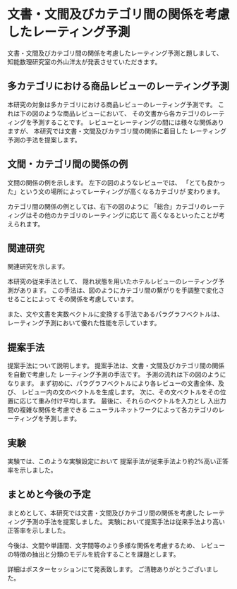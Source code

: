 # 文書・文間及びカテゴリ間の関係を考慮したレーティング予測

文書・文間及びカテゴリ間の関係を考慮したレーティング予測と題しまして、
知能数理研究室の外山洋太が発表させていただきます。


## 多カテゴリにおける商品レビューのレーティング予測

本研究の対象は多カテゴリにおける商品レビューのレーティング予測です。
これは下の図のような商品レビューにおいて、
その文書から各カテゴリのレーティングを予測することです。
レビューとレーティングの間には様々な関係ありますが、
本研究では文書・文間及びカテゴリ間の関係に着目した
レーティング予測の手法を提案します。


## 文間・カテゴリ間の関係の例

文間の関係の例を示します。
左下の図のようなレビューでは、
「とても良かった」という文の場所によってレーティングが高くなるカテゴリが
変わります。

カテゴリ間の関係の例としては、右下の図のように
「総合」カテゴリのレーティングはその他のカテゴリのレーティングに応じて
高くなるといったことが考えられます。

<!-- 1m -->


## 関連研究

関連研究を示します。

本研究の従来手法として、
隠れ状態を用いたホテルレビューのレーティング予測があります。
この手法は、図のようにカテゴリ間の繋がりを手調整で変化させることによって
その関係を考慮しています。

<!--
この手法では、文毎のレーティングからレビュー全体のレーティングを
予測しています。
-->

また、文や文書を実数ベクトルに変換する手法であるパラグラフベクトルは、
レーティング予測において優れた性能を示しています。


## 提案手法

提案手法について説明します。
提案手法は、文書・文間及びカテゴリ間の関係を自動で考慮した
レーティング予測の手法です。
予測の流れは下の図のようになります。
まず初めに、パラグラフベクトルにより各レビューの文書全体、及び、
レビュー内の文のベクトルを生成します。
次に、その文ベクトルをその位置に応じて重み付け平均します。
最後に、それらのベクトルを入力とし
入出力間の複雑な関係を考慮できる
ニューラルネットワークによって各カテゴリのレーティングを予測します。


## 実験

実験では、このような実験設定において
提案手法が従来手法より約2%高い正答率を示しました。


## まとめと今後の予定

まとめとして、本研究では文書・文間及びカテゴリ間の関係を考慮した
レーティング予測の手法を提案しました。
実験において提案手法は従来手法より高い正答率を示しました。

今後は、文間や単語間、文字間等のより多様な関係を考慮するため、
レビューの特徴の抽出と分類のモデルを統合することを課題とします。

詳細はポスターセッションにて発表致します。
ご清聴ありがとうございました。

<!-- 2m40s -->
